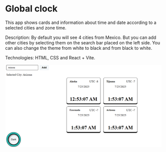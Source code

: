 # Global clock
This app shows cards and information about time and date according to a selected cities and zone time.

Description: By default you will see 4 cities from Mexico. But you can add other cities by selecting them on the search bar placed on the left side.
You can also change the theme from white to black and from black to white.

Technologies: HTML, CSS and React + Vite.

![Vista previa](./preview.png)

